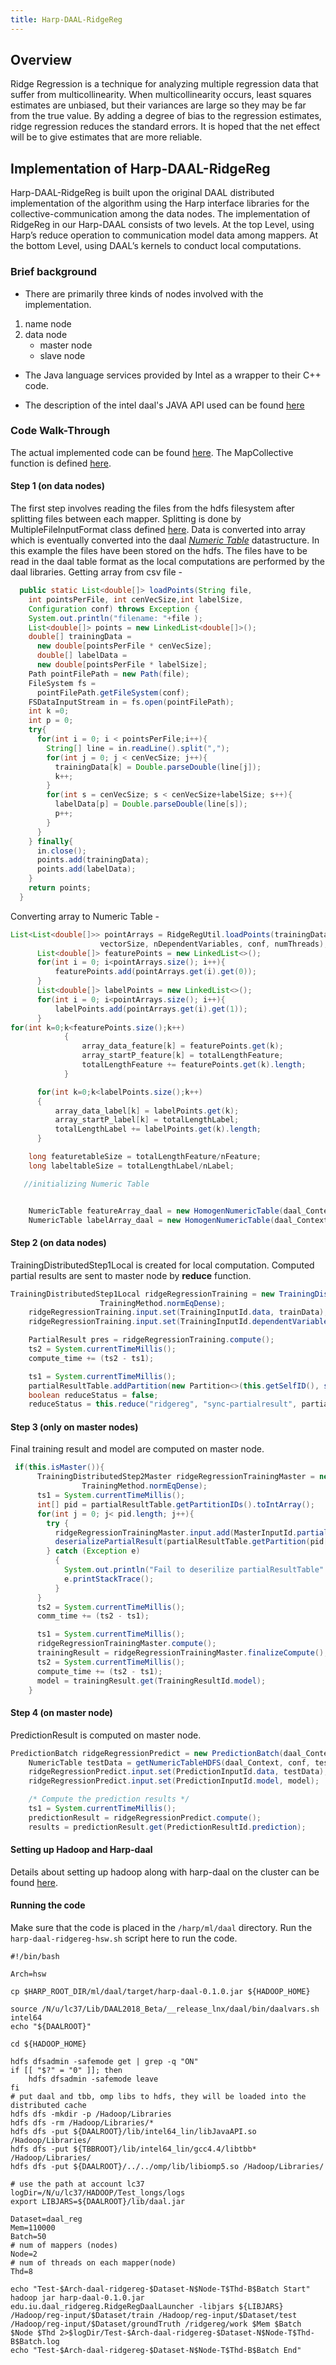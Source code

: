```yaml
---
title: Harp-DAAL-RidgeReg
---
```


## Overview 
Ridge Regression is a technique for analyzing multiple regression data that suffer from multicollinearity. When
multicollinearity occurs, least squares estimates are unbiased, but their variances are large so they may be far from
the true value. By adding a degree of bias to the regression estimates, ridge regression reduces the standard errors.
It is hoped that the net effect will be to give estimates that are more reliable.

## Implementation of Harp-DAAL-RidgeReg
Harp-DAAL-RidgeReg is built upon the original DAAL distributed implementation of the algorithm using the Harp interface libraries for the collective-communication among the data nodes. 
The implementation of RidgeReg in our Harp-DAAL consists of two levels. At the top Level, using Harp’s reduce operation to communication model data among mappers. At the bottom Level, using DAAL’s  kernels to conduct local computations.

### Brief background
* There are primarily three kinds of nodes involved with the implementation.

1. name node 
2. data node
   - master node
   - slave node 

* The Java language services provided by Intel as a wrapper to their C++ code.

* The description of the intel daal's JAVA API used can be found [here](https://software.intel.com/sites/products/documentation/doclib/daal/daal-user-and-reference-guides/hh_goto.htm?index.htm#daal_java_api/group__ridge__regression.htm)

### Code Walk-Through 
The actual implemented code can be found [here](https://github.com/DSC-SPIDAL/harp/tree/master/ml/daal/src/main/java/edu/iu/daal_ridgereg). The MapCollective function is defined [here](https://github.com/DSC-SPIDAL/harp/blob/master/ml/daal/src/main/java/edu/iu/daal_ridgereg/RidgeRegDaalCollectiveMapper.java).
 
#### Step 1 (on data nodes)
The first step involves reading the files from the hdfs filesystem after splitting files between each mapper. Splitting is done by MultipleFileInputFormat class defined [here](https://github.com/DSC-SPIDAL/harp/blob/master/ml/daal/src/main/java/edu/iu/fileformat/MultiFileInputFormat.java). 
Data is converted into array which is eventually converted into the daal [_Numeric Table_](https://software.intel.com/en-us/node/564579) datastructure.  In this example the files have been stored on the hdfs. The files have to be read in the daal table format as the local computations are performed by the daal libraries. 
Getting array from csv file - 
```java
  public static List<double[]> loadPoints(String file,
    int pointsPerFile, int cenVecSize,int labelSize,
    Configuration conf) throws Exception {
    System.out.println("filename: "+file );
    List<double[]> points = new LinkedList<double[]>();
    double[] trainingData =
      new double[pointsPerFile * cenVecSize];
      double[] labelData =
      new double[pointsPerFile * labelSize]; 
    Path pointFilePath = new Path(file);
    FileSystem fs =
      pointFilePath.getFileSystem(conf);
    FSDataInputStream in = fs.open(pointFilePath);
    int k =0;
    int p = 0;
    try{
      for(int i = 0; i < pointsPerFile;i++){
        String[] line = in.readLine().split(",");
        for(int j = 0; j < cenVecSize; j++){
          trainingData[k] = Double.parseDouble(line[j]);
          k++;
        }
        for(int s = cenVecSize; s < cenVecSize+labelSize; s++){
          labelData[p] = Double.parseDouble(line[s]);
          p++;
        }
      }
    } finally{
      in.close();
      points.add(trainingData);
      points.add(labelData);
    }
    return points;
  }
```
Converting array to Numeric Table - 
```java
List<List<double[]>> pointArrays = RidgeRegUtil.loadPoints(trainingDataFiles, pointsPerFile,
                    vectorSize, nDependentVariables, conf, numThreads);
      List<double[]> featurePoints = new LinkedList<>();
      for(int i = 0; i<pointArrays.size(); i++){
          featurePoints.add(pointArrays.get(i).get(0));
      }
      List<double[]> labelPoints = new LinkedList<>();
      for(int i = 0; i<pointArrays.size(); i++){
          labelPoints.add(pointArrays.get(i).get(1));
      }
for(int k=0;k<featurePoints.size();k++)
            {
                array_data_feature[k] = featurePoints.get(k);
                array_startP_feature[k] = totalLengthFeature;
                totalLengthFeature += featurePoints.get(k).length;
            }

      for(int k=0;k<labelPoints.size();k++)
      {
          array_data_label[k] = labelPoints.get(k);
          array_startP_label[k] = totalLengthLabel;
          totalLengthLabel += labelPoints.get(k).length;
      }

    long featuretableSize = totalLengthFeature/nFeature;
    long labeltableSize = totalLengthLabel/nLabel;

   //initializing Numeric Table


    NumericTable featureArray_daal = new HomogenNumericTable(daal_Context, Double.class, nFeature, featuretableSize, NumericTable.AllocationFlag.DoAllocate);
    NumericTable labelArray_daal = new HomogenNumericTable(daal_Context, Double.class, nLabel, labeltableSize, NumericTable.AllocationFlag.DoAllocate);

```
  
#### Step 2 (on data nodes)
TrainingDistributedStep1Local is created for local computation. Computed partial results are sent to master node by **reduce** function. 
```java
TrainingDistributedStep1Local ridgeRegressionTraining = new TrainingDistributedStep1Local(daal_Context, Float.class,
                    TrainingMethod.normEqDense);
    ridgeRegressionTraining.input.set(TrainingInputId.data, trainData);
    ridgeRegressionTraining.input.set(TrainingInputId.dependentVariable, trainDependentVariables);

    PartialResult pres = ridgeRegressionTraining.compute();
    ts2 = System.currentTimeMillis();
    compute_time += (ts2 - ts1);

    ts1 = System.currentTimeMillis();
    partialResultTable.addPartition(new Partition<>(this.getSelfID(), serializePartialResult(pres)));
    boolean reduceStatus = false;
    reduceStatus = this.reduce("ridgereg", "sync-partialresult", partialResultTable, this.getMasterID());
```

 
#### Step 3 (only on master nodes)
Final training result and model are computed on master node. 
 
```java
 if(this.isMaster()){
      TrainingDistributedStep2Master ridgeRegressionTrainingMaster = new TrainingDistributedStep2Master(daal_Context, Float.class,
                TrainingMethod.normEqDense);
      ts1 = System.currentTimeMillis();
      int[] pid = partialResultTable.getPartitionIDs().toIntArray();
      for(int j = 0; j< pid.length; j++){
        try {
          ridgeRegressionTrainingMaster.input.add(MasterInputId.partialModels,
          deserializePartialResult(partialResultTable.getPartition(pid[j]).get())); 
        } catch (Exception e) 
          {  
            System.out.println("Fail to deserilize partialResultTable" + e.toString());
            e.printStackTrace();
          }
      }
      ts2 = System.currentTimeMillis();
      comm_time += (ts2 - ts1);

      ts1 = System.currentTimeMillis();
      ridgeRegressionTrainingMaster.compute();
      trainingResult = ridgeRegressionTrainingMaster.finalizeCompute();
      ts2 = System.currentTimeMillis();
      compute_time += (ts2 - ts1);
      model = trainingResult.get(TrainingResultId.model);
    }
```
 
#### Step 4 (on master node)
PredictionResult is computed on master node.
```java
PredictionBatch ridgeRegressionPredict = new PredictionBatch(daal_Context, Float.class, PredictionMethod.defaultDense);
    NumericTable testData = getNumericTableHDFS(daal_Context, conf, testFilePath, 10, 250);
    ridgeRegressionPredict.input.set(PredictionInputId.data, testData);
    ridgeRegressionPredict.input.set(PredictionInputId.model, model);

    /* Compute the prediction results */
    ts1 = System.currentTimeMillis();
    predictionResult = ridgeRegressionPredict.compute();
    results = predictionResult.get(PredictionResultId.prediction);
``` 

#### Setting up Hadoop and Harp-daal
Details about setting up hadoop along with harp-daal on the cluster can be found [here](https://dsc-spidal.github.io/harp/docs/getting-started-cluster/). 

#### Running the code
Make sure that the code is placed in the `/harp/ml/daal` directory.
Run the `harp-daal-ridgereg-hsw.sh` script here to run the code. 
```shell
#!/bin/bash

Arch=hsw

cp $HARP_ROOT_DIR/ml/daal/target/harp-daal-0.1.0.jar ${HADOOP_HOME}

source /N/u/lc37/Lib/DAAL2018_Beta/__release_lnx/daal/bin/daalvars.sh intel64
echo "${DAALROOT}"

cd ${HADOOP_HOME}

hdfs dfsadmin -safemode get | grep -q "ON"
if [[ "$?" = "0" ]]; then
    hdfs dfsadmin -safemode leave
fi
# put daal and tbb, omp libs to hdfs, they will be loaded into the distributed cache
hdfs dfs -mkdir -p /Hadoop/Libraries
hdfs dfs -rm /Hadoop/Libraries/*
hdfs dfs -put ${DAALROOT}/lib/intel64_lin/libJavaAPI.so /Hadoop/Libraries/
hdfs dfs -put ${TBBROOT}/lib/intel64_lin/gcc4.4/libtbb* /Hadoop/Libraries/
hdfs dfs -put ${DAALROOT}/../../omp/lib/libiomp5.so /Hadoop/Libraries/

# use the path at account lc37
logDir=/N/u/lc37/HADOOP/Test_longs/logs
export LIBJARS=${DAALROOT}/lib/daal.jar

Dataset=daal_reg
Mem=110000
Batch=50
# num of mappers (nodes)
Node=2
# num of threads on each mapper(node)
Thd=8

echo "Test-$Arch-daal-ridgereg-$Dataset-N$Node-T$Thd-B$Batch Start" 
hadoop jar harp-daal-0.1.0.jar edu.iu.daal_ridgereg.RidgeRegDaalLauncher -libjars ${LIBJARS}  
/Hadoop/reg-input/$Dataset/train /Hadoop/reg-input/$Dataset/test /Hadoop/reg-input/$Dataset/groundTruth /ridgereg/work $Mem $Batch $Node $Thd 2>$logDir/Test-$Arch-daal-ridgereg-$Dataset-N$Node-T$Thd-B$Batch.log 
echo "Test-$Arch-daal-ridgereg-$Dataset-N$Node-T$Thd-B$Batch End" 
```